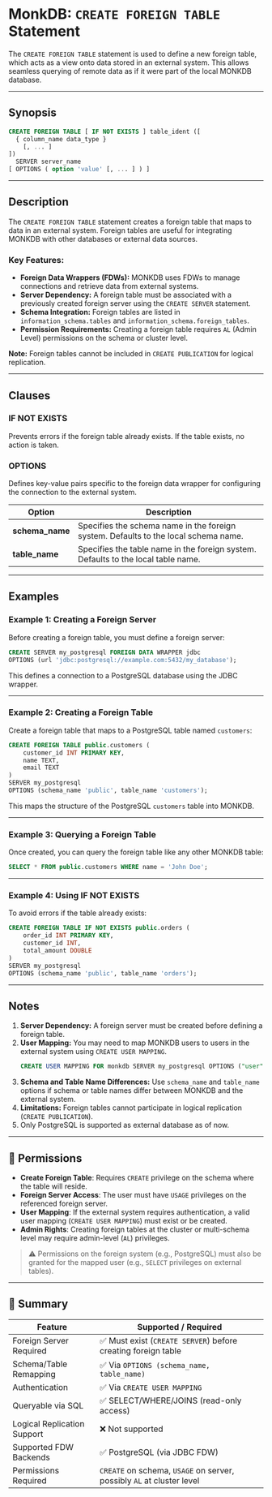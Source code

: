 # MonkDB: `CREATE FOREIGN TABLE` Statement

The `CREATE FOREIGN TABLE` statement is used to define a new foreign table, which acts as a view onto data stored in an external system. This allows seamless querying of remote data as if it were part of the local MONKDB database.

---

## Synopsis

```sql
CREATE FOREIGN TABLE [ IF NOT EXISTS ] table_ident ([
  { column_name data_type }
    [, ... ]
])
  SERVER server_name
[ OPTIONS ( option 'value' [, ... ] ) ]
```

---

## Description

The `CREATE FOREIGN TABLE` statement creates a foreign table that maps to data in an external system. Foreign tables are useful for integrating MONKDB with other databases or external data sources.

### Key Features:
- **Foreign Data Wrappers (FDWs):** MONKDB uses FDWs to manage connections and retrieve data from external systems.
- **Server Dependency:** A foreign table must be associated with a previously created foreign server using the `CREATE SERVER` statement.
- **Schema Integration:** Foreign tables are listed in `information_schema.tables` and `information_schema.foreign_tables`.
- **Permission Requirements:** Creating a foreign table requires `AL` (Admin Level) permissions on the schema or cluster level.

**Note:** Foreign tables cannot be included in `CREATE PUBLICATION` for logical replication.

---

## Clauses

### **IF NOT EXISTS**
Prevents errors if the foreign table already exists. If the table exists, no action is taken.

### **OPTIONS**
Defines key-value pairs specific to the foreign data wrapper for configuring the connection to the external system.

| Option         | Description                                                                 |
|----------------|-----------------------------------------------------------------------------|
| **schema_name**| Specifies the schema name in the foreign system. Defaults to the local schema name. |
| **table_name** | Specifies the table name in the foreign system. Defaults to the local table name. |

---

## Examples

### Example 1: Creating a Foreign Server
Before creating a foreign table, you must define a foreign server:

```sql
CREATE SERVER my_postgresql FOREIGN DATA WRAPPER jdbc
OPTIONS (url 'jdbc:postgresql://example.com:5432/my_database');
```

This defines a connection to a PostgreSQL database using the JDBC wrapper.

---

### Example 2: Creating a Foreign Table
Create a foreign table that maps to a PostgreSQL table named `customers`:

```sql
CREATE FOREIGN TABLE public.customers (
    customer_id INT PRIMARY KEY,
    name TEXT,
    email TEXT
)
SERVER my_postgresql
OPTIONS (schema_name 'public', table_name 'customers');
```

This maps the structure of the PostgreSQL `customers` table into MONKDB.

---

### Example 3: Querying a Foreign Table
Once created, you can query the foreign table like any other MONKDB table:

```sql
SELECT * FROM public.customers WHERE name = 'John Doe';
```

---

### Example 4: Using IF NOT EXISTS
To avoid errors if the table already exists:

```sql
CREATE FOREIGN TABLE IF NOT EXISTS public.orders (
    order_id INT PRIMARY KEY,
    customer_id INT,
    total_amount DOUBLE
)
SERVER my_postgresql
OPTIONS (schema_name 'public', table_name 'orders');
```

---

## Notes

1. **Server Dependency:** A foreign server must be created before defining a foreign table.
2. **User Mapping:** You may need to map MONKDB users to users in the external system using `CREATE USER MAPPING`.
   ```sql
   CREATE USER MAPPING FOR monkdb SERVER my_postgresql OPTIONS ("user" 'admin', password 'secret');
   ```
3. **Schema and Table Name Differences:** Use `schema_name` and `table_name` options if schema or table names differ between MONKDB and the external system.
4. **Limitations:** Foreign tables cannot participate in logical replication (`CREATE PUBLICATION`).
5. Only PostgreSQL is supported as external database as of now. 

--- 

## 🔐 Permissions

- **Create Foreign Table**: Requires `CREATE` privilege on the schema where the table will reside.
- **Foreign Server Access**: The user must have `USAGE` privileges on the referenced foreign server.
- **User Mapping**: If the external system requires authentication, a valid user mapping (`CREATE USER MAPPING`) must exist or be created.
- **Admin Rights**: Creating foreign tables at the cluster or multi-schema level may require admin-level (`AL`) privileges.

> ⚠️ Permissions on the foreign system (e.g., PostgreSQL) must also be granted for the mapped user (e.g., `SELECT` privileges on external tables).

---

## 🏁 Summary

| Feature                     | Supported / Required                                               |
|-----------------------------|---------------------------------------------------------------------|
| Foreign Server Required     | ✅ Must exist (`CREATE SERVER`) before creating foreign table       |
| Schema/Table Remapping      | ✅ Via `OPTIONS (schema_name, table_name)`                          |
| Authentication              | ✅ Via `CREATE USER MAPPING`                                        |
| Queryable via SQL           | ✅ SELECT/WHERE/JOINS (read-only access)                            |
| Logical Replication Support | ❌ Not supported                                                    |
| Supported FDW Backends      | ✅ PostgreSQL (via JDBC FDW)                                        |
| Permissions Required        | `CREATE` on schema, `USAGE` on server, possibly `AL` at cluster level |


